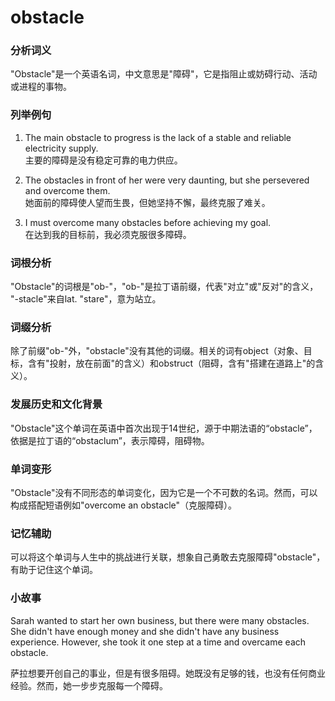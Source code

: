 # obstacle

### 分析词义

  

"Obstacle"是一个英语名词，中文意思是"障碍"，它是指阻止或妨碍行动、活动或进程的事物。

  

### 列举例句

  

1.  The main obstacle to progress is the lack of a stable and reliable electricity supply.  
    主要的障碍是没有稳定可靠的电力供应。
    
      
    
2.  The obstacles in front of her were very daunting, but she persevered and overcome them.  
    她面前的障碍使人望而生畏，但她坚持不懈，最终克服了难关。
    
      
    
3.  I must overcome many obstacles before achieving my goal.  
    在达到我的目标前，我必须克服很多障碍。
    
      
    

  

### 词根分析

  

"Obstacle"的词根是"ob-"，"ob-"是拉丁语前缀，代表"对立"或"反对"的含义， "-stacle"来自lat. "stare"，意为站立。

  

### 词缀分析

  

除了前缀"ob-"外，"obstacle"没有其他的词缀。相关的词有object（对象、目标，含有"投射，放在前面"的含义）和obstruct（阻碍，含有"搭建在道路上"的含义）。

  

### 发展历史和文化背景

  

"Obstacle"这个单词在英语中首次出现于14世纪，源于中期法语的“obstacle”，依据是拉丁语的“obstaclum”，表示障碍，阻碍物。

  

### 单词变形

  

"Obstacle"没有不同形态的单词变化，因为它是一个不可数的名词。然而，可以构成搭配短语例如"overcome an obstacle"（克服障碍）。

  

### 记忆辅助

  

可以将这个单词与人生中的挑战进行关联，想象自己勇敢去克服障碍"obstacle"，有助于记住这个单词。

  

### 小故事

  

Sarah wanted to start her own business, but there were many obstacles. She didn't have enough money and she didn't have any business experience. However, she took it one step at a time and overcame each obstacle.

  

萨拉想要开创自己的事业，但是有很多阻碍。她既没有足够的钱，也没有任何商业经验。然而，她一步步克服每一个障碍。
